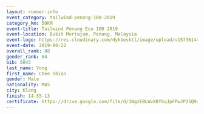 ```yaml
--- 
layout: runner-info 
event_category: tailwind-penang-100-2019 
category_km: 50KM 
event-title: Tailwind Penang Eco 100 2019 
event-location: Bukit Mertajam, Penang, Malaysia 
event-logo: https://res.cloudinary.com/dykbosktl/image/upload/v1573614442/Logo/Logo_gqlzi3.jpg 
event-date: 2019-06-22 
overall_rank: 88
gender_rank: 64
bib: 5043
last_name: Yong
first_name: Chee Shion
gender: Male
nationality: MAS
city: Klang
finish: 14-55-13
certificate: https-//drive.google.com/file/d/1NgzEBLWvXBf6qJpFPwJP2SQ9r3olxkBk/view?usp=sharing
--- 
```

